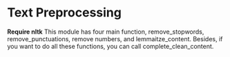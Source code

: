 # Text Preprocessing
**Require nltk**
This module has four main function, remove_stopwords, remove_punctuations, remove numbers, and lemmaitze_content. Besides, if you want to do all these functions, you can call complete_clean_content.
